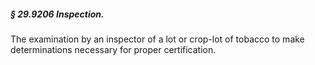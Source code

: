 ##### § 29.9206 Inspection. #####

The examination by an inspector of a lot or crop-lot of tobacco to make determinations necessary for proper certification.